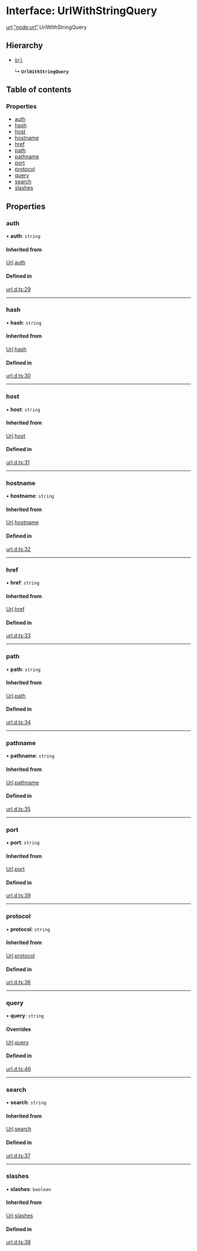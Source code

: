 # Interface: UrlWithStringQuery

[url](../modules/url.md).["node:url"](../modules/url._node_url_.md).UrlWithStringQuery

## Hierarchy

- [`Url`](url._url_.Url-1.md)

  ↳ **`UrlWithStringQuery`**

## Table of contents

### Properties

- [auth](url._node_url_.UrlWithStringQuery.md#auth)
- [hash](url._node_url_.UrlWithStringQuery.md#hash)
- [host](url._node_url_.UrlWithStringQuery.md#host)
- [hostname](url._node_url_.UrlWithStringQuery.md#hostname)
- [href](url._node_url_.UrlWithStringQuery.md#href)
- [path](url._node_url_.UrlWithStringQuery.md#path)
- [pathname](url._node_url_.UrlWithStringQuery.md#pathname)
- [port](url._node_url_.UrlWithStringQuery.md#port)
- [protocol](url._node_url_.UrlWithStringQuery.md#protocol)
- [query](url._node_url_.UrlWithStringQuery.md#query)
- [search](url._node_url_.UrlWithStringQuery.md#search)
- [slashes](url._node_url_.UrlWithStringQuery.md#slashes)

## Properties

### auth

• **auth**: `string`

#### Inherited from

[Url](url._url_.Url-1.md).[auth](url._url_.Url-1.md#auth)

#### Defined in

[url.d.ts:29](https://github.com/goodcodedev/bun-types/blob/8bd1b3a/url.d.ts#L29)

___

### hash

• **hash**: `string`

#### Inherited from

[Url](url._url_.Url-1.md).[hash](url._url_.Url-1.md#hash)

#### Defined in

[url.d.ts:30](https://github.com/goodcodedev/bun-types/blob/8bd1b3a/url.d.ts#L30)

___

### host

• **host**: `string`

#### Inherited from

[Url](url._url_.Url-1.md).[host](url._url_.Url-1.md#host)

#### Defined in

[url.d.ts:31](https://github.com/goodcodedev/bun-types/blob/8bd1b3a/url.d.ts#L31)

___

### hostname

• **hostname**: `string`

#### Inherited from

[Url](url._url_.Url-1.md).[hostname](url._url_.Url-1.md#hostname)

#### Defined in

[url.d.ts:32](https://github.com/goodcodedev/bun-types/blob/8bd1b3a/url.d.ts#L32)

___

### href

• **href**: `string`

#### Inherited from

[Url](url._url_.Url-1.md).[href](url._url_.Url-1.md#href)

#### Defined in

[url.d.ts:33](https://github.com/goodcodedev/bun-types/blob/8bd1b3a/url.d.ts#L33)

___

### path

• **path**: `string`

#### Inherited from

[Url](url._url_.Url-1.md).[path](url._url_.Url-1.md#path)

#### Defined in

[url.d.ts:34](https://github.com/goodcodedev/bun-types/blob/8bd1b3a/url.d.ts#L34)

___

### pathname

• **pathname**: `string`

#### Inherited from

[Url](url._url_.Url-1.md).[pathname](url._url_.Url-1.md#pathname)

#### Defined in

[url.d.ts:35](https://github.com/goodcodedev/bun-types/blob/8bd1b3a/url.d.ts#L35)

___

### port

• **port**: `string`

#### Inherited from

[Url](url._url_.Url-1.md).[port](url._url_.Url-1.md#port)

#### Defined in

[url.d.ts:39](https://github.com/goodcodedev/bun-types/blob/8bd1b3a/url.d.ts#L39)

___

### protocol

• **protocol**: `string`

#### Inherited from

[Url](url._url_.Url-1.md).[protocol](url._url_.Url-1.md#protocol)

#### Defined in

[url.d.ts:36](https://github.com/goodcodedev/bun-types/blob/8bd1b3a/url.d.ts#L36)

___

### query

• **query**: `string`

#### Overrides

[Url](url._url_.Url-1.md).[query](url._url_.Url-1.md#query)

#### Defined in

[url.d.ts:46](https://github.com/goodcodedev/bun-types/blob/8bd1b3a/url.d.ts#L46)

___

### search

• **search**: `string`

#### Inherited from

[Url](url._url_.Url-1.md).[search](url._url_.Url-1.md#search)

#### Defined in

[url.d.ts:37](https://github.com/goodcodedev/bun-types/blob/8bd1b3a/url.d.ts#L37)

___

### slashes

• **slashes**: `boolean`

#### Inherited from

[Url](url._url_.Url-1.md).[slashes](url._url_.Url-1.md#slashes)

#### Defined in

[url.d.ts:38](https://github.com/goodcodedev/bun-types/blob/8bd1b3a/url.d.ts#L38)
